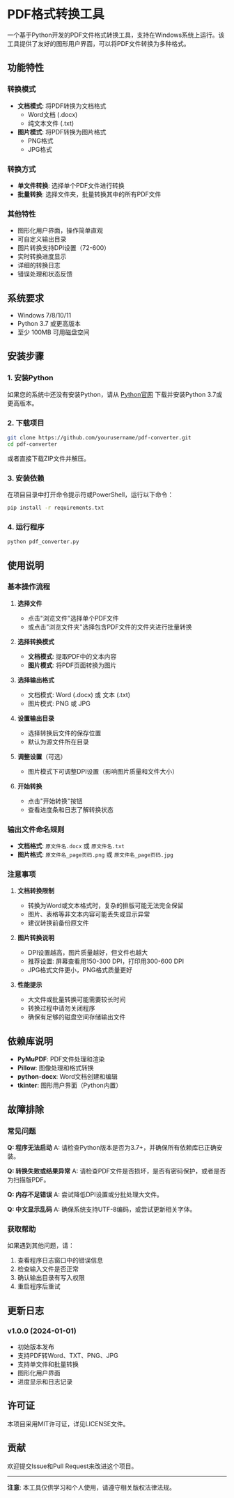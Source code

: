 # PDF格式转换工具

一个基于Python开发的PDF文件格式转换工具，支持在Windows系统上运行。该工具提供了友好的图形用户界面，可以将PDF文件转换为多种格式。

## 功能特性

### 转换模式
- **文档模式**: 将PDF转换为文档格式
  - Word文档 (.docx)
  - 纯文本文件 (.txt)
- **图片模式**: 将PDF转换为图片格式
  - PNG格式
  - JPG格式

### 转换方式
- **单文件转换**: 选择单个PDF文件进行转换
- **批量转换**: 选择文件夹，批量转换其中的所有PDF文件

### 其他特性
- 图形化用户界面，操作简单直观
- 可自定义输出目录
- 图片转换支持DPI设置（72-600）
- 实时转换进度显示
- 详细的转换日志
- 错误处理和状态反馈

## 系统要求

- Windows 7/8/10/11
- Python 3.7 或更高版本
- 至少 100MB 可用磁盘空间

## 安装步骤

### 1. 安装Python
如果您的系统中还没有安装Python，请从 [Python官网](https://www.python.org/downloads/) 下载并安装Python 3.7或更高版本。

### 2. 下载项目
```bash
git clone https://github.com/yourusername/pdf-converter.git
cd pdf-converter
```

或者直接下载ZIP文件并解压。

### 3. 安装依赖
在项目目录中打开命令提示符或PowerShell，运行以下命令：

```bash
pip install -r requirements.txt
```

### 4. 运行程序
```bash
python pdf_converter.py
```

## 使用说明

### 基本操作流程

1. **选择文件**
   - 点击"浏览文件"选择单个PDF文件
   - 或点击"浏览文件夹"选择包含PDF文件的文件夹进行批量转换

2. **选择转换模式**
   - **文档模式**: 提取PDF中的文本内容
   - **图片模式**: 将PDF页面转换为图片

3. **选择输出格式**
   - 文档模式: Word (.docx) 或 文本 (.txt)
   - 图片模式: PNG 或 JPG

4. **设置输出目录**
   - 选择转换后文件的保存位置
   - 默认为源文件所在目录

5. **调整设置**（可选）
   - 图片模式下可调整DPI设置（影响图片质量和文件大小）

6. **开始转换**
   - 点击"开始转换"按钮
   - 查看进度条和日志了解转换状态

### 输出文件命名规则

- **文档格式**: `原文件名.docx` 或 `原文件名.txt`
- **图片格式**: `原文件名_page页码.png` 或 `原文件名_page页码.jpg`

### 注意事项

1. **文档转换限制**
   - 转换为Word或文本格式时，复杂的排版可能无法完全保留
   - 图片、表格等非文本内容可能丢失或显示异常
   - 建议转换前备份原文件

2. **图片转换说明**
   - DPI设置越高，图片质量越好，但文件也越大
   - 推荐设置: 屏幕查看用150-300 DPI，打印用300-600 DPI
   - JPG格式文件更小，PNG格式质量更好

3. **性能提示**
   - 大文件或批量转换可能需要较长时间
   - 转换过程中请勿关闭程序
   - 确保有足够的磁盘空间存储输出文件

## 依赖库说明

- **PyMuPDF**: PDF文件处理和渲染
- **Pillow**: 图像处理和格式转换
- **python-docx**: Word文档创建和编辑
- **tkinter**: 图形用户界面（Python内置）

## 故障排除

### 常见问题

**Q: 程序无法启动**
A: 请检查Python版本是否为3.7+，并确保所有依赖库已正确安装。

**Q: 转换失败或结果异常**
A: 请检查PDF文件是否损坏，是否有密码保护，或者是否为扫描版PDF。

**Q: 内存不足错误**
A: 尝试降低DPI设置或分批处理大文件。

**Q: 中文显示乱码**
A: 确保系统支持UTF-8编码，或尝试更新相关字体。

### 获取帮助

如果遇到其他问题，请：
1. 查看程序日志窗口中的错误信息
2. 检查输入文件是否正常
3. 确认输出目录有写入权限
4. 重启程序后重试

## 更新日志

### v1.0.0 (2024-01-01)
- 初始版本发布
- 支持PDF转Word、TXT、PNG、JPG
- 支持单文件和批量转换
- 图形化用户界面
- 进度显示和日志记录

## 许可证

本项目采用MIT许可证，详见LICENSE文件。

## 贡献

欢迎提交Issue和Pull Request来改进这个项目。

---

**注意**: 本工具仅供学习和个人使用，请遵守相关版权法律法规。